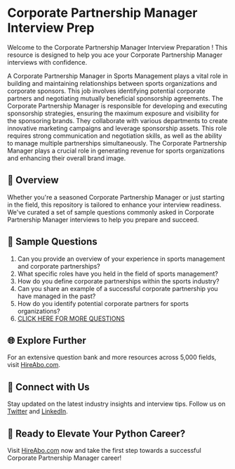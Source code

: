 # Corporate Partnership Manager Interview Prep

Welcome to the Corporate Partnership Manager Interview Preparation ! This resource is designed to help you ace your Corporate Partnership Manager interviews with confidence.

A Corporate Partnership Manager in Sports Management plays a vital role in building and maintaining relationships between sports organizations and corporate sponsors. This job involves identifying potential corporate partners and negotiating mutually beneficial sponsorship agreements. The Corporate Partnership Manager is responsible for developing and executing sponsorship strategies, ensuring the maximum exposure and visibility for the sponsoring brands. They collaborate with various departments to create innovative marketing campaigns and leverage sponsorship assets. This role requires strong communication and negotiation skills, as well as the ability to manage multiple partnerships simultaneously. The Corporate Partnership Manager plays a crucial role in generating revenue for sports organizations and enhancing their overall brand image.

## 🚀 Overview

Whether you're a seasoned Corporate Partnership Manager or just starting in the field, this repository is tailored to enhance your interview readiness. We've curated a set of sample questions commonly asked in Corporate Partnership Manager interviews to help you prepare and succeed.

## 📝 Sample Questions

1. Can you provide an overview of your experience in sports management and corporate partnerships?
2. What specific roles have you held in the field of sports management?
3. How do you define corporate partnerships within the sports industry?
4. Can you share an example of a successful corporate partnership you have managed in the past?
5. How do you identify potential corporate partners for sports organizations?
6. [CLICK HERE FOR MORE QUESTIONS](https://hireabo.com/job/15_2_19/Corporate%20Partnership%20Manager)

## 🌐 Explore Further

For an extensive question bank and more resources across 5,000 fields, visit [HireAbo.com](https://www.hireabo.com).

## 📱 Connect with Us

Stay updated on the latest industry insights and interview tips. Follow us on [Twitter](https://twitter.com/hireabo) and [LinkedIn](https://www.linkedin.com/in/hire-abo-3609972a8/).

## 🚀 Ready to Elevate Your Python Career?

Visit [HireAbo.com](https://www.hireabo.com) now and take the first step towards a successful Corporate Partnership Manager career!